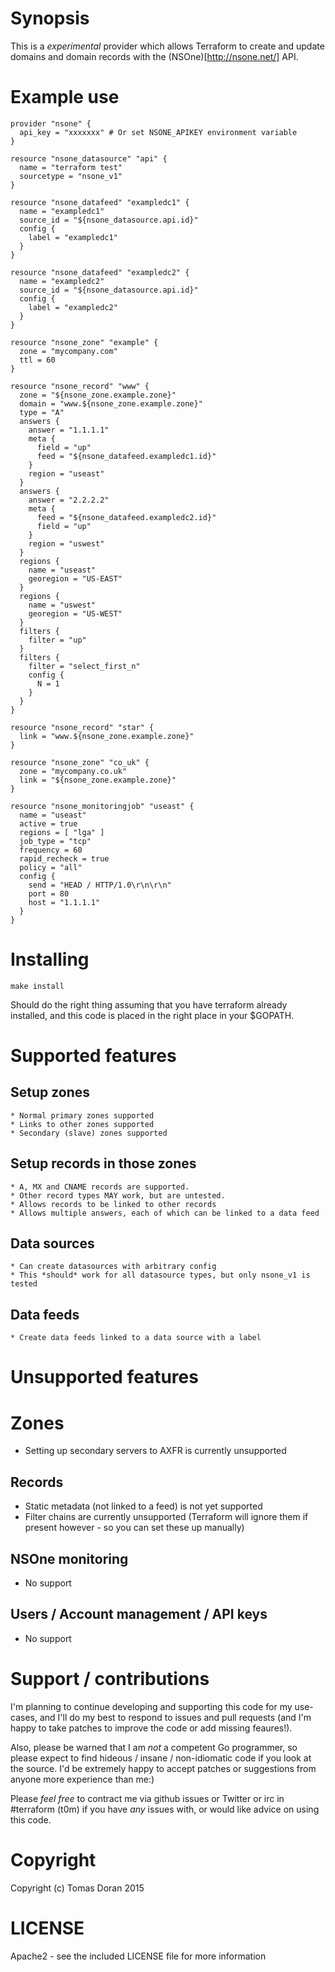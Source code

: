 # Synopsis

This is a *experimental* provider which allows Terraform to create and update domains and domain
records with the (NSOne)[http://nsone.net/] API.

# Example use

    provider "nsone" {
      api_key = "xxxxxxx" # Or set NSONE_APIKEY environment variable
    }

    resource "nsone_datasource" "api" {
      name = "terraform test"
      sourcetype = "nsone_v1"
    }

    resource "nsone_datafeed" "exampledc1" {
      name = "exampledc1"
      source_id = "${nsone_datasource.api.id}"
      config {
        label = "exampledc1"
      }
    }

    resource "nsone_datafeed" "exampledc2" {
      name = "exampledc2"
      source_id = "${nsone_datasource.api.id}"
      config {
        label = "exampledc2"
      }
    }

    resource "nsone_zone" "example" {
      zone = "mycompany.com"
      ttl = 60
    }

    resource "nsone_record" "www" {
      zone = "${nsone_zone.example.zone}"
      domain = "www.${nsone_zone.example.zone}"
      type = "A"
      answers {
        answer = "1.1.1.1"
        meta {
          field = "up"
          feed = "${nsone_datafeed.exampledc1.id}"
        }
        region = "useast"
      }
      answers {
        answer = "2.2.2.2"
        meta {
          feed = "${nsone_datafeed.exampledc2.id}"
          field = "up"
        }
        region = "uswest"
      }
      regions {
        name = "useast"
        georegion = "US-EAST"
      }
      regions {
        name = "uswest"
        georegion = "US-WEST"
      }
      filters {
        filter = "up"
      }
      filters {
        filter = "select_first_n"
        config {
          N = 1
        }
      }
    }

    resource "nsone_record" "star" {
      link = "www.${nsone_zone.example.zone}"
    }

    resource "nsone_zone" "co_uk" {
      zone = "mycompany.co.uk"
      link = "${nsone_zone.example.zone}"
    }

    resource "nsone_monitoringjob" "useast" {
      name = "useast"
      active = true
      regions = [ "lga" ]
      job_type = "tcp"
      frequency = 60
      rapid_recheck = true
      policy = "all"
      config {
        send = "HEAD / HTTP/1.0\r\n\r\n"
        port = 80
        host = "1.1.1.1"
      }
    }

# Installing

    make install

Should do the right thing assuming that you have terraform already installed, and this code
is placed in the right place in your $GOPATH.

# Supported features

## Setup zones
    * Normal primary zones supported
    * Links to other zones supported
    * Secondary (slave) zones supported

## Setup records in those zones
    * A, MX and CNAME records are supported.
    * Other record types MAY work, but are untested.
    * Allows records to be linked to other records
    * Allows multiple answers, each of which can be linked to a data feed

## Data sources
    * Can create datasources with arbitrary config
    * This *should* work for all datasource types, but only nsone_v1 is tested

## Data feeds
    * Create data feeds linked to a data source with a label

# Unsupported features

# Zones
  * Setting up secondary servers to AXFR is currently unsupported

## Records
  * Static metadata (not linked to a feed) is not yet supported
  * Filter chains are currently unsupported (Terraform will ignore them if present however - so you can set these up manually)

## NSOne monitoring
  * No support

## Users / Account management / API keys
  * No support

# Support / contributions

I'm planning to continue developing and supporting this code for my use-cases,
and I'll do my best to respond to issues and pull requests (and I'm happy to take
patches to improve the code or add missing feaures!).

Also, please be warned that I am *not* a competent Go programmer, so please expect
to find hideous / insane / non-idiomatic code if you look at the source. I'd be
extremely happy to accept patches or suggestions from anyone more experience than me:)

Please *feel free* to contract me via github issues or Twitter or irc in #terraform (t0m)
if you have *any* issues with, or would like advice on using this code.

# Copyright

Copyright (c) Tomas Doran 2015

# LICENSE

Apache2 - see the included LICENSE file for more information

